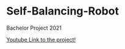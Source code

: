 # Self-Balancing-Robot

Bachelor Project 2021

[Youtube Link to the project!](https://youtu.be/nV-S86kX8dY)

